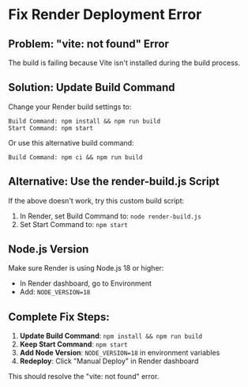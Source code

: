 # Fix Render Deployment Error

## Problem: "vite: not found" Error
The build is failing because Vite isn't installed during the build process.

## Solution: Update Build Command

Change your Render build settings to:
```
Build Command: npm install && npm run build
Start Command: npm start
```

Or use this alternative build command:
```
Build Command: npm ci && npm run build
```

## Alternative: Use the render-build.js Script

If the above doesn't work, try this custom build script:

1. In Render, set Build Command to: `node render-build.js`
2. Set Start Command to: `npm start`

## Node.js Version
Make sure Render is using Node.js 18 or higher:
- In Render dashboard, go to Environment
- Add: `NODE_VERSION=18`

## Complete Fix Steps:

1. **Update Build Command**: `npm install && npm run build`
2. **Keep Start Command**: `npm start`
3. **Add Node Version**: `NODE_VERSION=18` in environment variables
4. **Redeploy**: Click "Manual Deploy" in Render dashboard

This should resolve the "vite: not found" error.